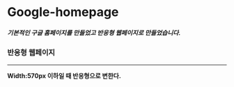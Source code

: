 # Google-homepage


##### 기본적인 구글 홈페이지를 만들었고 반응형 웹페이지로 만들었습니다.


### 반응형 웹페이지
---
**Width:570px 이하일 때 반응형으로 변한다.**
